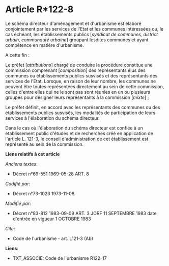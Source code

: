 # Article R*122-8

Le schéma directeur d'aménagement et d'urbanisme est élaboré conjointement par les services de l'Etat et les communes
intéressées ou, le cas échéant, les établissements publics [*syndicat de communes, district urbain, communauté urbaine*]
groupant lesdites communes et ayant compétence en matière d'urbanisme.

A cette fin :

Le préfet [*attributions*] chargé de conduire la procédure constitue une commission comprenant [*composition*] des
représentants élus des communes ou établissements publics susvisés et des représentants des services de l'Etat. Lorsque, en
raison de leur nombre, les communes ne peuvent être toutes représentées directement au sein de cette commission, celles
d'entre elles qui ne le sont pas sont réunies en un ou plusieurs groupes pour désigner leurs représentants à la commission
[*mixte*] ;

Le préfet définit, en accord avec les représentants des communes ou des établissements publics susvisés, les modalités de
participation de leurs services à l'élaboration du schéma directeur.

Dans le cas où l'élaboration du schéma directeur est confiée à un établissement public d'études et de recherches créé en
application de l'article L. 121-3, le conseil d'administration de cet établissement est représenté au sein de la commission.

**Liens relatifs à cet article**

_Anciens textes_:

  - Décret n°69-551 1969-05-28 ART. 8

_Codifié par_:

  - Décret n°73-1023 1973-11-08

_Modifié par_:

  - Décret n°83-812 1983-09-09 ART. 3 JORF 11 SEPTEMBRE 1983 date d'entrée en vigueur 1 OCTOBRE 1983

_Cite_:

  - Code de l'urbanisme - art. L121-3 (Ab)

**Liens**:

  - TXT_ASSOCIE: Code de l'urbanisme R122-17
